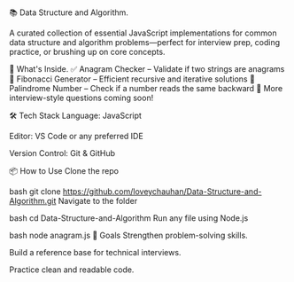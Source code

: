 📚 Data Structure and Algorithm.

A curated collection of essential JavaScript implementations for common data structure and algorithm problems—perfect for interview prep, coding practice, or brushing up on core concepts.

🚀 What's Inside.
✅ Anagram Checker – Validate if two strings are anagrams
🔢 Fibonacci Generator – Efficient recursive and iterative solutions
🔁 Palindrome Number – Check if a number reads the same backward
🧠 More interview-style questions coming soon!

🛠️ Tech Stack
Language: JavaScript

Editor: VS Code or any preferred IDE

Version Control: Git & GitHub

📦 How to Use
Clone the repo

bash
git clone https://github.com/loveychauhan/Data-Structure-and-Algorithm.git
Navigate to the folder

bash
cd Data-Structure-and-Algorithm
Run any file using Node.js

bash
node anagram.js
🎯 Goals
Strengthen problem-solving skills.

Build a reference base for technical interviews.

Practice clean and readable code.
